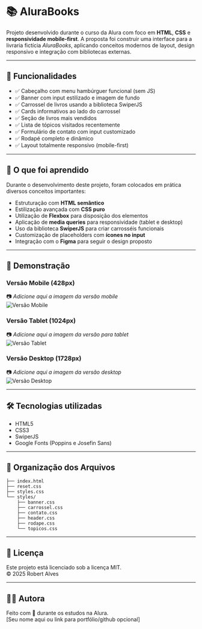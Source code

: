 
# 📚 AluraBooks

Projeto desenvolvido durante o curso da Alura com foco em **HTML**, **CSS** e **responsividade mobile-first**. A proposta foi construir uma interface para a livraria fictícia *AluraBooks*, aplicando conceitos modernos de layout, design responsivo e integração com bibliotecas externas.

---

## 🚀 Funcionalidades

- ✅ Cabeçalho com menu hambúrguer funcional (sem JS)
- ✅ Banner com input estilizado e imagem de fundo
- ✅ Carrossel de livros usando a biblioteca SwiperJS
- ✅ Cards informativos ao lado do carrossel
- ✅ Seção de livros mais vendidos
- ✅ Lista de tópicos visitados recentemente
- ✅ Formulário de contato com input customizado
- ✅ Rodapé completo e dinâmico
- ✅ Layout totalmente responsivo (mobile-first)

---

## 🧠 O que foi aprendido

Durante o desenvolvimento deste projeto, foram colocados em prática diversos conceitos importantes:

- Estruturação com **HTML semântico**
- Estilização avançada com **CSS puro**
- Utilização de **Flexbox** para disposição dos elementos
- Aplicação de **media queries** para responsividade (tablet e desktop)
- Uso da biblioteca **SwiperJS** para criar carrosséis funcionais
- Customização de placeholders com **ícones no input**
- Integração com o **Figma** para seguir o design proposto

---

## 📸 Demonstração

### Versão Mobile (428px)
📷 _Adicione aqui a imagem da versão mobile_  
![Versão Mobile](./caminho/screenshot-mobile.png)

### Versão Tablet (1024px)
📷 _Adicione aqui a imagem da versão para tablet_  
![Versão Tablet](./caminho/screenshot-tablet.png)

### Versão Desktop (1728px)
📷 _Adicione aqui a imagem da versão desktop_  
![Versão Desktop](./caminho/screenshot-desktop.png)

---

## 🛠 Tecnologias utilizadas

- HTML5
- CSS3
- SwiperJS
- Google Fonts (Poppins e Josefin Sans)

---

## 📁 Organização dos Arquivos

```plaintext
├── index.html
├── reset.css
├── styles.css
└── styles/
    ├── banner.css
    ├── carrossel.css
    ├── contato.css
    ├── header.css
    ├── rodape.css
    └── topicos.css
```

---

## 📄 Licença

Este projeto está licenciado sob a licença MIT.  
© 2025 Robert Alves

---

## 🙋‍♀️ Autora

Feito com 💙 durante os estudos na Alura.  
[Seu nome aqui ou link para portfólio/github opcional]
